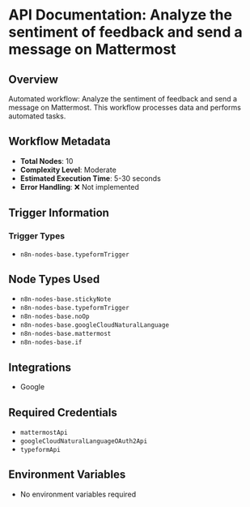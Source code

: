 # API Documentation: Analyze the sentiment of feedback and send a message on Mattermost

## Overview
Automated workflow: Analyze the sentiment of feedback and send a message on Mattermost. This workflow processes data and performs automated tasks.

## Workflow Metadata
- **Total Nodes**: 10
- **Complexity Level**: Moderate
- **Estimated Execution Time**: 5-30 seconds
- **Error Handling**: ❌ Not implemented

## Trigger Information
### Trigger Types
- `n8n-nodes-base.typeformTrigger`

## Node Types Used
- `n8n-nodes-base.stickyNote`
- `n8n-nodes-base.typeformTrigger`
- `n8n-nodes-base.noOp`
- `n8n-nodes-base.googleCloudNaturalLanguage`
- `n8n-nodes-base.mattermost`
- `n8n-nodes-base.if`

## Integrations
- Google

## Required Credentials
- `mattermostApi`
- `googleCloudNaturalLanguageOAuth2Api`
- `typeformApi`

## Environment Variables
- No environment variables required
